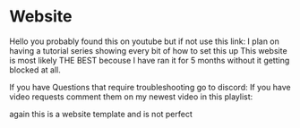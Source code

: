 # Website

Hello you probably found this on youtube but if not use this link:
I plan on having a tutorial series showing every bit of how to set this up
This website is most likely THE BEST becouse I have ran it for 5 months without it getting
blocked at all.

If you have Questions that require troubleshooting go to discord:
If you have video requests comment them on my newest video in this playlist:

again this is a website template and is not perfect
